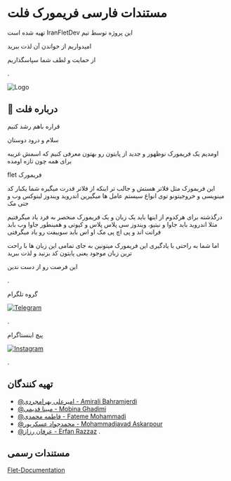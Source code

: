 
# مستندات فارسی فریمورک فلت

 تهیه شده است IranFletDev این پروژه توسط تیم 

امیدواریم از خواندن آن لذت ببرید 

از حمایت و لطف شما سپاسگذاریم

.

![Logo](https://media.licdn.com/dms/image/v2/D4D10AQHV1zAGFoIGuw/image-shrink_800/image-shrink_800/0/1693488545613?e=2147483647&v=beta&t=Jvu3F1SeVz3tYkUgmFUCCFmJBSER8V5jIM2R-2FosAA)

## 🚀 درباره فلت


قراره باهم رشد کنیم

سلام و درود دوستان

اومدیم یک فریمورک نوظهور و جدید از پایتون رو بهتون معرفی کنیم که اسمش غریبه برای همه چون تازه اومده

flet فریمورک 

این فریمورک مثل فلاتر هستش و جالب تر اینکه از فلاتر قدرت میگیره
شما یکبار کد مینویسی و خروجیتونو توی انواع سیستم عامل ها میگیرین
اندروید ویندوز لینوکس وب و حتی مک 

درگذشته برای هرکدوم از اینها باید یک زبان و یک فریمورک منحصر به فرد یاد میگرفتیم
مثلا اندروید باید جاوا و نیتیو، ویندوز سی پلاس پلاس و کیوتی و همینطور جاوا
وب بابد فرانت اند و پی اچ پی
مک او اس باید سوییفت رو یاد میگرفتی 

اما شما به راحتی با یادگیری این فریمورک میتونین به جای تمامی این زبان ها
با راحت ترین زبان موجود یعنی پایتون کد بزنید و لذت ببرید

این فرصت رو از دست ندین

.

گروه تلگرام

[![Telegram](https://img.shields.io/badge/-telegram-red?color=white&logo=telegram&logoColor=black)](https://t.me/+wVS054ZkV4MyMGVk/)

.

پیچ اینستاگرام

[![Instagram](https://img.shields.io/badge/-Instagram-red?color=white&logo=instagram&logoColor=black)](https://www.instagram.com/iranfletdev)


.


## تهیه کنندگان

- [@امیرعلی بهرامجردی - Amirali Bahramjerdi](https://github.com/AmirAli-BahramJerdi)
- [@مبینا قدیمی - Mobina Ghadimi](https://github.com/mobinaghadimi)
- [@فاطمه محمدی - Fateme Mohammadi](https://github.com/FATEMEmm)
- [@محمدجواد عسکرپور - Mohammadjavad Askarpour](https://github.com/m-askari107)
- [@عرفان رزاز - Erfan Razzaz](https://github.com/ErfanRazzaz)
.

## مستندات رسمی
[Flet-Documentation](https://flet.dev/docs/)

